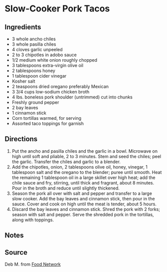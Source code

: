 # Slow-Cooker Pork Tacos

## Ingredients

- 3 whole ancho chiles
- 3 whole pasilla chiles
- 4 cloves garlic unpeeled
- 2 to 3 chipotles in adobo sauce
- 1/2 medium white onion roughly chopped
- 3 tablespoons extra-virgin olive oil
- 2 tablespoons honey
- 1 tablespoon cider vinegar
- Kosher salt
- 2 teaspoons dried oregano preferably Mexican
- 3 3/4 cups low-sodium chicken broth
- 4 lbs. boneless pork shoulder (untrimmed) cut into chunks
- Freshly ground pepper
- 2 bay leaves
- 1 cinnamon stick
- Corn tortillas warmed, for serving
- Assorted taco toppings for garnish

## Directions

1. Put the ancho and pasilla chiles and the garlic in a bowl. Microwave on high until soft and pliable, 2 to 3 minutes. Stem and seed the chiles; peel the garlic. Transfer the chiles and garlic to a blender.
2. Add the chipotles, onion, 2 tablespoons olive oil, honey, vinegar, 1 tablespoon salt and the oregano to the blender; puree until smooth. Heat the remaining 1 tablespoon oil in a large skillet over high heat; add the chile sauce and fry, stirring, until thick and fragrant, about 8 minutes. Pour in the broth and reduce until slightly thickened.
3. Season the pork all over with salt and pepper and transfer to a large slow cooker. Add the bay leaves and cinnamon stick, then pour in the sauce. Cover and cook on high until the meat is tender, about 5 hours.
4. Discard the bay leaves and cinnamon stick. Shred the pork with 2 forks; season with salt and pepper. Serve the shredded pork in the tortillas, along with toppings.

## Notes

## Source

Deb M. from [Food Network](http://www.foodnetwork.com/recipes/slow-cooker-pork-tacos-recipe/index.html)